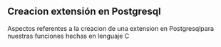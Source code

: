 ## Creacion extensión en Postgresql
Aspectos referentes a la creacion de una extension en Postgresqlpara nuestras
funciones hechas en lenguaje C
